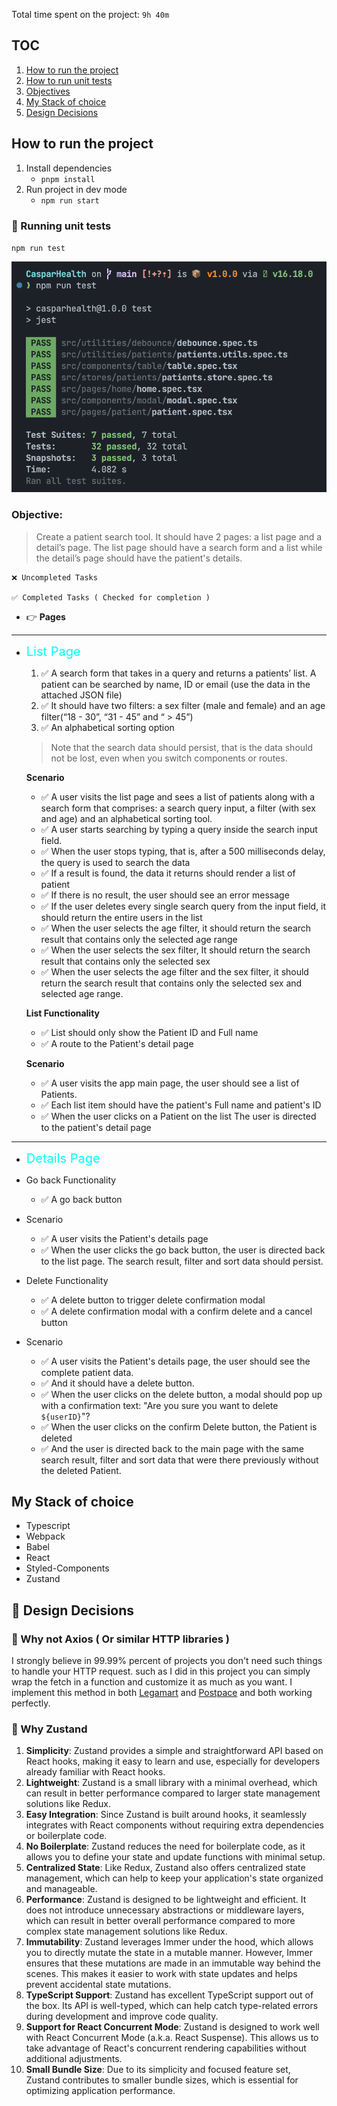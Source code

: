 Total time spent on the project: `9h 40m`

## TOC

1. [How to run the project](#How-to-run-the-project)
2. [How to run unit tests](#🧪-Running-unit-tests)
3. [Objectives](#Objectives)
4. [My Stack of choice](#My-Stack-of-choice)
5. [Design Decisions](#Design-Decisions)

## How to run the project

1. Install dependencies
   - `pnpm install`
2. Run project in dev mode
   - `npm run start`

### 🧪 Running unit tests

`npm run test`

![Tests Result](./public/test-result.png)

### Objective:

> Create a patient search tool. It should have 2 pages: a list page and a detail’s page. The list page should have a search form and a list while the detail’s page should have the patient's details.

```
❌ Uncompleted Tasks

✅ Completed Tasks ( Checked for completion )
```
- 👉 **Pages**
---
  - <span style="color: cyan; font-size: 20px"> List Page </span>
    1. ✅  A search form that takes in a query and returns a patients’ list. A patient can be searched by name, ID or email (use the data in the attached JSON file)
    2. ✅ It should have two filters: a sex filter (male and female) and an age filter(“18 - 30”, “31 - 45” and “ > 45”)
    3. ✅ An alphabetical sorting option

    >Note that the search data should persist, that is the data should not be lost, even when you switch components or routes.

    **Scenario**

    - ✅ A user visits the list page and sees a list of patients along with a search form that comprises:
    a search query input, a filter (with sex and age) and an alphabetical sorting tool.
    - ✅ A user starts searching by typing a query inside the search input field.
    - ✅ When the user stops typing, that is, after a 500 milliseconds delay, the query is used to search the data
    - ✅ If a result is found, the data it returns should render a list of patient
    - ✅ If there is no result, the user should see an error message
    - ✅ If the user deletes every single search query from the input field, it should return the entire users in the list
    - ✅ When the user selects the age filter, it should return the search result that contains only the selected age range
    - ✅ When the user selects the sex filter, It should return the search result that contains only the selected sex
    - ✅ When the user selects the age filter and the sex filter, it should return the search result that contains only the selected sex and selected age range.

    **List Functionality**
    - ✅ List should only show the Patient ID and Full name
    - ✅ A route to the Patient's detail page

    **Scenario**
    - ✅ A user visits the app main page, the user should see a list of Patients.
    - ✅ Each list item should have the patient's Full name and patient's ID
    - ✅ When the user clicks on a Patient on the list The user is directed to the patient's detail page
----
  - <span style="color: cyan; font-size: 20px"> Details Page </span>

- Go back Functionality
  - ✅ A go back button

- Scenario
  - ✅ A user visits the Patient's details page
  - ✅ When the user clicks the go back button, the user is directed back to the list page. The search result, filter and sort data should persist.
- Delete Functionality
    - ✅ A delete button to trigger delete confirmation modal
    - ✅ A delete confirmation modal with a confirm delete and a cancel button
- Scenario
    - ✅ A user visits the Patient's details page, the user should see the complete patient data.
    - ✅ And it should have a delete button.
    - ✅ When the user clicks on the delete button, a modal should pop up with a confirmation text:
    "Are you sure you want to delete `${userID}`"?
    - ✅ When the user clicks on the confirm Delete button, the Patient is deleted
    - ✅ And the user is directed back to the main page with the same search result, filter and sort data that were there previously without the deleted Patient.

## My Stack of choice

- Typescript
- Webpack
- Babel
- React
- Styled-Components
- Zustand

## 🔨 Design Decisions

### 🔶 Why not Axios ( Or similar HTTP libraries )

I strongly believe in 99.99% percent of projects you don't need such things to handle your HTTP request. such as I did in this project you can simply wrap the fetch in a function and customize it as much as you want. I implement this method in both [Legamart](https://legamart.com) and [Postpace](https://postpace.io) and both working perfectly.

### 🔶 Why Zustand

1. **Simplicity**: Zustand provides a simple and straightforward API based on React hooks, making it easy to learn and use, especially for developers already familiar with React hooks.
2. **Lightweight**: Zustand is a small library with a minimal overhead, which can result in better performance compared to larger state management solutions like Redux.
3. **Easy Integration**: Since Zustand is built around hooks, it seamlessly integrates with React components without requiring extra dependencies or boilerplate code.
4. **No Boilerplate**: Zustand reduces the need for boilerplate code, as it allows you to define your state and update functions with minimal setup.
5. **Centralized State**: Like Redux, Zustand also offers centralized state management, which can help to keep your application's state organized and manageable.
6. **Performance**: Zustand is designed to be lightweight and efficient. It does not introduce unnecessary abstractions or middleware layers, which can result in better overall performance compared to more complex state management solutions like Redux.
7. **Immutability**: Zustand leverages Immer under the hood, which allows you to directly mutate the state in a mutable manner. However, Immer ensures that these mutations are made in an immutable way behind the scenes. This makes it easier to work with state updates and helps prevent accidental state mutations.
8. **TypeScript Support**: Zustand has excellent TypeScript support out of the box. Its API is well-typed, which can help catch type-related errors during development and improve code quality.
9. **Support for React Concurrent Mode**: Zustand is designed to work well with React Concurrent Mode (a.k.a. React Suspense). This allows us to take advantage of React's concurrent rendering capabilities without additional adjustments.
10. **Small Bundle Size**: Due to its simplicity and focused feature set, Zustand contributes to smaller bundle sizes, which is essential for optimizing application performance.

